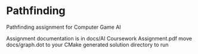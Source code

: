 # Pathfinding
Pathfinding assignment for Computer Game AI

Assignment documentation is in docs/AI Coursework Assignment.pdf
move docs/graph.dot to your CMake generated solution directory to run